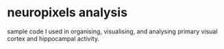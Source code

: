 # neuropixels analysis
sample code I used in organising, visualising, and analysing primary visual cortex and hippocampal activity.
